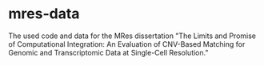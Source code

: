 # mres-data
The used code and data for the MRes dissertation "The Limits and Promise of Computational Integration: An Evaluation of CNV-Based Matching for Genomic and Transcriptomic Data at Single-Cell Resolution."
